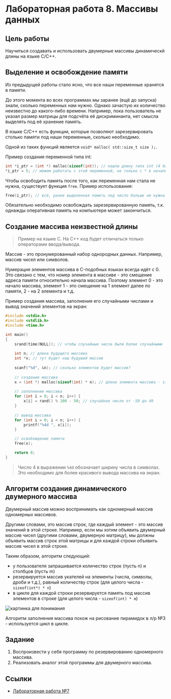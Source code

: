 # Лабораторная работа 8. Массивы данных

## Цель работы

Научиться создавать и использовать двумерные массивы динамическй длины на языке C/C++.

## Выделение и освобождение памяти

Из предыдущей работы стало ясно, что все наши переменные хранятся в памяти.

До этого момента во всех программах мы заранее (ещё до запуска) знали, сколько переменных нам нужно.
Однако зачастую их количество неизвестно до какого-либо времени.
Например, пока пользователь не указал размер матрицы для подсчёта её дискриминанта, нет смысла выделять под её хранение память.

В языке C/C++ есть функции, которые позволяют зарезервировать столько памяти под наши переменные, сколько необходимо.

Одной из таких функций является `void* malloc( std::size_t size );`.

Пример создания переменной типа int:

```cpp
int *i_ptr = (int *) malloc(sizeof(int)); // нашли длину типа int (4 байта) и выделили память такого объёма
*i_ptr = 5; // можем работать с этой переменной, но только с * в начале
```

Чтобы освободить память после того, как переменная нам стала не нужна, существует функция `free`.
Пример использования:

```cpp
free(i_ptr); // всё, ранее выделенная память под число больше не нужна
```

Обязательно необходимо освобождать зарезервированную память, т.к. однажды оперативная память на компьютере может закончиться.

## Создание массива неизвестной длины

> Пример на языке C. На C++ код будет отличаться только операторами ввода/вывода.

Массив - это пронумерованный набор однородных данных.
Например, массив чисел или символов.

Нумерация элементов массива в C-подобных языках всегда идёт с 0.
Это связано с тем, что номер элемента в массиве - это смещение адреса памяти относительно начала массива.
Поэтому элемент 0 - это начало массива, элемент 1 - это смещение на 1 элемент далее по памяти, 2 - на 2 элемента и т.д.

Пример создания массива, заполнения его случайными числами и вывод значений элементов на экран:

```cpp
#include <stdio.h>
#include <stdlib.h>
#include <time.h>

int main()
{
    srand(time(NULL)); // чтобы случайные числа были более случайными
    
    int n; // длина будущего массива
    int *x; // тут будет наш будуший массив
    
    scanf("%d", &n); // сколько элементов будет массив?
    
    // создание массива
    x = (int *) malloc(sizeof(int) * n); // длина элемента массива - sizeof(int), элеменов n
    
    // заполнение массива
    for (int i = 0; i < n; i++) {
        x[i] = rand() % 100 - 50; // случайное число от -50 до 49
    }
    
    // вывод массива
    for (int i = 0; i < n; i++) {
        printf("%4d ", x[i]);
    }

    // освобождение памяти
    free(x);

    return 0;
}
```

> Число 4 в выражении `%4d` обозначает ширину числа в символах. Это необходимо для более красивого вывода массива на экран.

## Алгоритм создания динамического двумерного массива

Двумерный массив можно воспринимать как одномерный массив одномерных массивов.

Другими словами, это массив строк, где каждый элемент - это массив значений в этой строке.
Например, если мы хотим объявить двумерный массив чисел (другими словами, двумерную матрицу), мы должны объявить массив строк этой матрицы и для каждой строки объявить массив чисел в этой строке.

Таким образом, алгоритм следующий:

* у пользователя запрашивается количество строк (пусть n) и столбцов (пусть m)
* резервируется массив укателей на элементы (числа, символы, дроби и т.д.), равный количеству строк (для целого числа - `sizeof(int*) * n`)
* в цикле для каждой строки резервируется память под массив элементов в строке (для целого числа - `sizeof(int) * m`)

![картинка для понимания](https://prog-cpp.ru/wp-content/uploads/2014/03/massiv5.png)

Алгоритм заполнения массива похож на рисование пирамидок в л/р №3 - используется цикл в цикле.

## Задание

1. Воспроизвести у себя программу по резервированию одномерного массива.
2. Реализовать аналог этой программы для двумерного массива.


## Ссылки

* [Лабораторная работа №7](../cw07/README.md)
